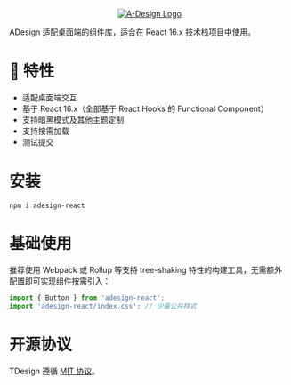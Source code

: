 <p align="center">
  <a href="https://adesign.apipost.cn/" target="_blank">
    <img alt="A-Design Logo" src="https://img.cdn.apipost.cn/adesign/github-banner.svg" />
  </a>
</p>



ADesign 适配桌面端的组件库，适合在 React 16.x 技术栈项目中使用。

# 🎉 特性

- 适配桌面端交互
- 基于 React 16.x（全部基于 React Hooks 的 Functional Component）
- 支持暗黑模式及其他主题定制
- 支持按需加载
- 测试提交


# 安装

```shell
npm i adesign-react
```

# 基础使用

推荐使用 Webpack 或 Rollup 等支持 tree-shaking 特性的构建工具，无需额外配置即可实现组件按需引入：

```js
import { Button } from 'adesign-react';
import 'adesign-react/index.css'; // 少量公共样式
```


# 开源协议

TDesign 遵循 [MIT 协议](https://github.com/apist-team/adesign/LICENSE)。
